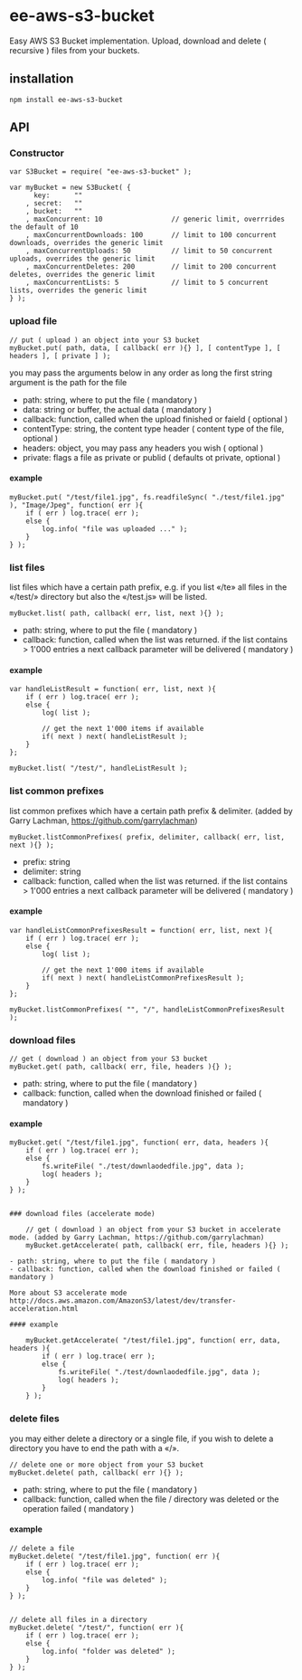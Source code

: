 # ee-aws-s3-bucket

Easy AWS S3 Bucket implementation. Upload, download and delete ( recursive ) files from your buckets.

## installation

	npm install ee-aws-s3-bucket

## API

### Constructor

	var S3Bucket = require( "ee-aws-s3-bucket" );

	var myBucket = new S3Bucket( {
		  key: 		""
		, secret: 	""
		, bucket: 	""
		, maxConcurrent: 10 				// generic limit, overrrides the default of 10
		, maxConcurrentDownloads: 100 		// limit to 100 concurrent downloads, overrides the generic limit
		, maxConcurrentUploads: 50 			// limit to 50 concurrent uploads, overrides the generic limit
		, maxConcurrentDeletes: 200 		// limit to 200 concurrent deletes, overrides the generic limit
		, maxConcurrentLists: 5 			// limit to 5 concurrent lists, overrides the generic limit
	} );


### upload file

	// put ( upload ) an object into your S3 bucket
	myBucket.put( path, data, [ callback( err ){} ], [ contentType ], [ headers ], [ private ] );

you may pass the arguments below in any order as long the first string argument is the path for the file

- path: string, where to put the file ( mandatory )
- data: string or buffer, the actual data ( mandatory )
- callback: function, called when the upload finished or faield ( optional )
- contentType: string, the content type header ( content type of the file, optional )
- headers: object, you may pass any headers you wish ( optional )
- private: flags a file as private or publid ( defaults ot private, optional )


#### example

	myBucket.put( "/test/file1.jpg", fs.readfileSync( "./test/file1.jpg" ), "Image/Jpeg", function( err ){
		if ( err ) log.trace( err );
		else {
			log.info( "file was uploaded ..." );
		}
	} );


### list files

list files which have a certain path prefix, e.g. if you list «/te» all files in the «/test/» directory but also the «/test.js» will be listed.

	myBucket.list( path, callback( err, list, next ){} );

- path: string, where to put the file ( mandatory )
- callback: function, called when the list was returned. if the list contains > 1'000 entries a next callback parameter will be delivered ( mandatory )  

#### example

	var handleListResult = function( err, list, next ){
		if ( err ) log.trace( err );
		else {
			log( list );

			// get the next 1'000 items if available
			if( next ) next( handleListResult );
		}
	};

	myBucket.list( "/test/", handleListResult );


### list common prefixes

list common prefixes which have a certain path prefix & delimiter. (added by Garry Lachman, https://github.com/garrylachman)

	myBucket.listCommonPrefixes( prefix, delimiter, callback( err, list, next ){} );

- prefix: string
- delimiter: string
- callback: function, called when the list was returned. if the list contains > 1'000 entries a next callback parameter will be delivered ( mandatory )  

#### example

	var handleListCommonPrefixesResult = function( err, list, next ){
		if ( err ) log.trace( err );
		else {
			log( list );

			// get the next 1'000 items if available
			if( next ) next( handleListCommonPrefixesResult );
		}
	};

	myBucket.listCommonPrefixes( "", "/", handleListCommonPrefixesResult );


### download files

	// get ( download ) an object from your S3 bucket
	myBucket.get( path, callback( err, file, headers ){} );

- path: string, where to put the file ( mandatory )
- callback: function, called when the download finished or failed ( mandatory )


#### example

	myBucket.get( "/test/file1.jpg", function( err, data, headers ){
		if ( err ) log.trace( err );
		else {
			fs.writeFile( "./test/downlaodedfile.jpg", data );
			log( headers );
		}
	} );


	### download files (accelerate mode)

		// get ( download ) an object from your S3 bucket in accelerate mode. (added by Garry Lachman, https://github.com/garrylachman)
		myBucket.getAccelerate( path, callback( err, file, headers ){} );

	- path: string, where to put the file ( mandatory )
	- callback: function, called when the download finished or failed ( mandatory )

	More about S3 accelerate mode 
	http://docs.aws.amazon.com/AmazonS3/latest/dev/transfer-acceleration.html

	#### example

		myBucket.getAccelerate( "/test/file1.jpg", function( err, data, headers ){
			if ( err ) log.trace( err );
			else {
				fs.writeFile( "./test/downlaodedfile.jpg", data );
				log( headers );
			}
		} );




### delete files

you may either delete a directory or a single file, if you wish to delete a directory you have to end the path with a «/».

	// delete one or more object from your S3 bucket
	myBucket.delete( path, callback( err ){} );

- path: string, where to put the file ( mandatory )
- callback: function, called when the file / directory was deleted or the operation failed ( mandatory )


#### example

	// delete a file
	myBucket.delete( "/test/file1.jpg", function( err ){
		if ( err ) log.trace( err );
		else {
			log.info( "file was deleted" );
		}
	} );


	// delete all files in a directory
	myBucket.delete( "/test/", function( err ){
		if ( err ) log.trace( err );
		else {
			log.info( "folder was deleted" );
		}
	} );
